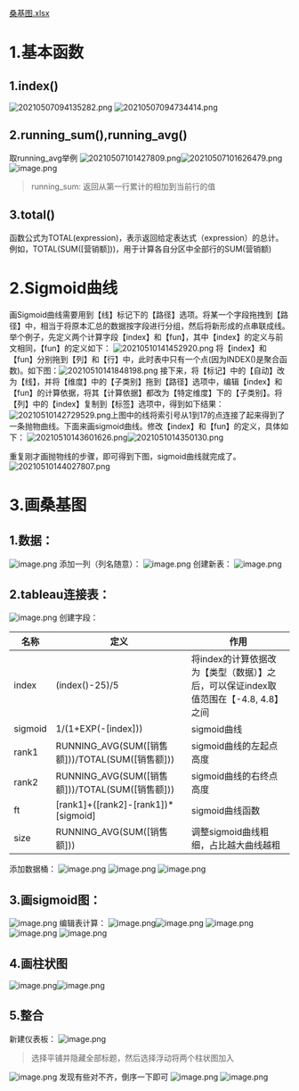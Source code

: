 [桑基图.xlsx](https://xingjian.yuque.com/attachments/yuque/0/2023/xlsx/34485719/1698636515157-272cc626-1212-4c82-b385-00c703e434b9.xlsx)

# 1.基本函数

## 1.index()

![20210507094135282.png](https://raw.githubusercontent.com/lanchuangdexingjian/Blog-libray/main/Sangjitu/1.png)
![20210507094734414.png](https://raw.githubusercontent.com/lanchuangdexingjian/Blog-libray/main/Sangjitu/2.png)
## 2.running_sum(),running_avg()
取running_avg举例
![20210507101427809.png](https://raw.githubusercontent.com/lanchuangdexingjian/Blog-libray/main/Sangjitu/3.png)![20210507101626479.png](https://raw.githubusercontent.com/lanchuangdexingjian/Blog-libray/main/Sangjitu/4.png)
![image.png](https://raw.githubusercontent.com/lanchuangdexingjian/Blog-libray/main/Sangjitu/5.png)
> running_sum: 返回从第一行累计的相加到当前行的值

## 3.total()
函数公式为TOTAL(expression)，表示返回给定表达式（expression）的总计。例如，TOTAL(SUM([营销额]))，用于计算各自分区中全部行的SUM(营销额)
# 2.Sigmoid曲线
画Sigmoid曲线需要用到【线】标记下的【路径】选项。将某一个字段拖拽到【路径】中，相当于将原本汇总的数据按字段进行分组，然后将新形成的点串联成线。 举个例子，先定义两个计算字段【index】和【fun】，其中【index】的定义与前文相同，【fun】的定义如下：
![20210510141452920.png](https://raw.githubusercontent.com/lanchuangdexingjian/Blog-libray/main/Sangjitu/6.png)
将【index】和【fun】分别拖到【列】和【行】中，此时表中只有一个点(因为INDEX()是聚合函数)。如下图：![20210510141848198.png](https://raw.githubusercontent.com/lanchuangdexingjian/Blog-libray/main/Sangjitu/7.png)
接下来，将【标记】中的【自动】改为【线】，并将【维度】中的【子类别】拖到【路径】选项中，编辑【index】和【fun】的计算依据，将其【计算依据】都改为【特定维度】下的【子类别】。将【列】中的【index】复制到【标签】选项中，得到如下结果：
![20210510142729529.png](https://raw.githubusercontent.com/lanchuangdexingjian/Blog-libray/main/Sangjitu/8.png)上图中的线将索引号从1到17的点连接了起来得到了一条抛物曲线。下面来画sigmoid曲线。修改【index】和【fun】的定义，具体如下：
![20210510143601626.png](https://raw.githubusercontent.com/lanchuangdexingjian/Blog-libray/main/Sangjitu/9.png)![2021051014350130.png](https://raw.githubusercontent.com/lanchuangdexingjian/Blog-libray/main/Sangjitu/10.png)

重复刚才画抛物线的步骤，即可得到下图，sigmoid曲线就完成了。![20210510144027807.png](https://raw.githubusercontent.com/lanchuangdexingjian/Blog-libray/main/Sangjitu/11.png)
# 3.画桑基图
## 1.数据：
![image.png](https://raw.githubusercontent.com/lanchuangdexingjian/Blog-libray/main/Sangjitu/12.png)
添加一列（列名随意）：
![image.png](https://raw.githubusercontent.com/lanchuangdexingjian/Blog-libray/main/Sangjitu/13.png)
创建新表：
![image.png](https://raw.githubusercontent.com/lanchuangdexingjian/Blog-libray/main/Sangjitu/14.png)
## 2.tableau连接表：
![image.png](https://raw.githubusercontent.com/lanchuangdexingjian/Blog-libray/main/Sangjitu/15.png)
创建字段：

| 名称 | 定义 | 作用 |
| --- | --- | --- |
| index | (index()-25)/5 | 将index的计算依据改为【类型（数据）】之后，可以保证index取值范围在【-4.8, 4.8】之间 |
| sigmoid | 1/(1+EXP(-[index])) | sigmoid曲线 |
| rank1 | RUNNING_AVG(SUM([销售额]))/TOTAL(SUM([销售额])) | sigmoid曲线的左起点高度 |
| rank2 | RUNNING_AVG(SUM([销售额]))/TOTAL(SUM([销售额])) | sigmoid曲线的右终点高度 |
| ft | [rank1]+([rank2]-[rank1])*[sigmoid] | sigmoid曲线函数 |
| size | RUNNING_AVG(SUM([销售额])) | 调整sigmoid曲线粗细，占比越大曲线越粗 |

添加数据桶：
![image.png](https://raw.githubusercontent.com/lanchuangdexingjian/Blog-libray/main/Sangjitu/16.png)
![image.png](https://raw.githubusercontent.com/lanchuangdexingjian/Blog-libray/main/Sangjitu/17.png)
![image.png](https://raw.githubusercontent.com/lanchuangdexingjian/Blog-libray/main/Sangjitu/18.png)
## 3.画sigmoid图：
![image.png](https://raw.githubusercontent.com/lanchuangdexingjian/Blog-libray/main/Sangjitu/19.png)
编辑表计算：
![image.png](https://raw.githubusercontent.com/lanchuangdexingjian/Blog-libray/main/Sangjitu/20.png)![image.png](https://raw.githubusercontent.com/lanchuangdexingjian/Blog-libray/main/Sangjitu/21.png)
![image.png](https://raw.githubusercontent.com/lanchuangdexingjian/Blog-libray/main/Sangjitu/22.png)![image.png](https://raw.githubusercontent.com/lanchuangdexingjian/Blog-libray/main/Sangjitu/23.png)
![image.png](https://raw.githubusercontent.com/lanchuangdexingjian/Blog-libray/main/Sangjitu/24.png)
## 4.画柱状图
![image.png](https://raw.githubusercontent.com/lanchuangdexingjian/Blog-libray/main/Sangjitu/25.png)![image.png](https://raw.githubusercontent.com/lanchuangdexingjian/Blog-libray/main/Sangjitu/26.png)
## 5.整合
新建仪表板：
![image.png](https://raw.githubusercontent.com/lanchuangdexingjian/Blog-libray/main/Sangjitu/27.png)
> 选择平铺并隐藏全部标题，然后选择浮动将两个柱状图加入

![image.png](https://raw.githubusercontent.com/lanchuangdexingjian/Blog-libray/main/Sangjitu/28.png)
发现有些对不齐，倒序一下即可
![image.png](https://raw.githubusercontent.com/lanchuangdexingjian/Blog-libray/main/Sangjitu/29.png)
![image.png](https://raw.githubusercontent.com/lanchuangdexingjian/Blog-libray/main/Sangjitu/30.png)
